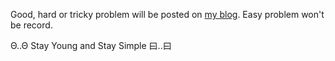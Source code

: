 Good, hard or tricky problem will be posted on [my blog](https://c91cbq.blogspot.com/).
Easy problem won't be record.

Θ..Θ Stay Young and Stay Simple 曰..曰
